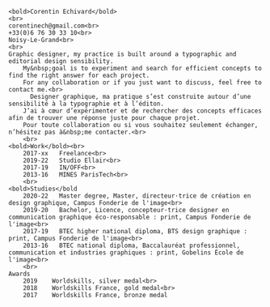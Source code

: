     <bold>Corentin Echivard</bold>
    <br>
    corentinech@gmail.com<br>
    +33(0)6 76 30 33 10<br>
    Noisy-Le-Grand<br>
    <br>
    Graphic designer, my practice is built around a typographic and editorial design sensibility. 
        My&nbsp;goal is to experiment and search for efficient concepts to find the right answer for each project. 
        For any collaboration or if you just want to discuss, feel free to contact me.<br>
          Designer graphique, ma pratique s’est construite autour d’une sensibilité à la typographie et à l’éditon. 
        J’ai à cœur d’expérimenter et de rechercher des concepts efficaces afin de trouver une réponse juste pour chaque projet. 
        Pour toute collaboration ou si vous souhaitez seulement échanger, n’hésitez pas à&nbsp;me contacter.<br>
        <br>
    <bold>Work</bold><br>
        2017-xx   Freelance<br>
        2019-22   Studio Ellair<br>
        2017-19   IN/OFF<br>
        2013-16   MINES ParisTech<br>
        <br>
    <bold>Studies</bold
        2020-22   Master degree, Master, directeur·trice de création en design graphique, Campus Fonderie de l'image<br>
        2019-20   Bachelor, Licence, concepteur·trice designer en communication graphique éco-responsable : print, Campus Fonderie de l'image<br>
        2017-19   BTEC higher national diploma, BTS design graphique : print, Campus Fonderie de l'image<br>
        2013-16   BTEC national diploma, Baccalauréat professionnel, communication et industries graphiques : print, Gobelins École de l'image<br>
        <br>
    Awards
        2019    Worldskills, silver medal<br>
        2018    Worldskills France, gold medal<br>
        2017    Worldskills France, bronze medal
